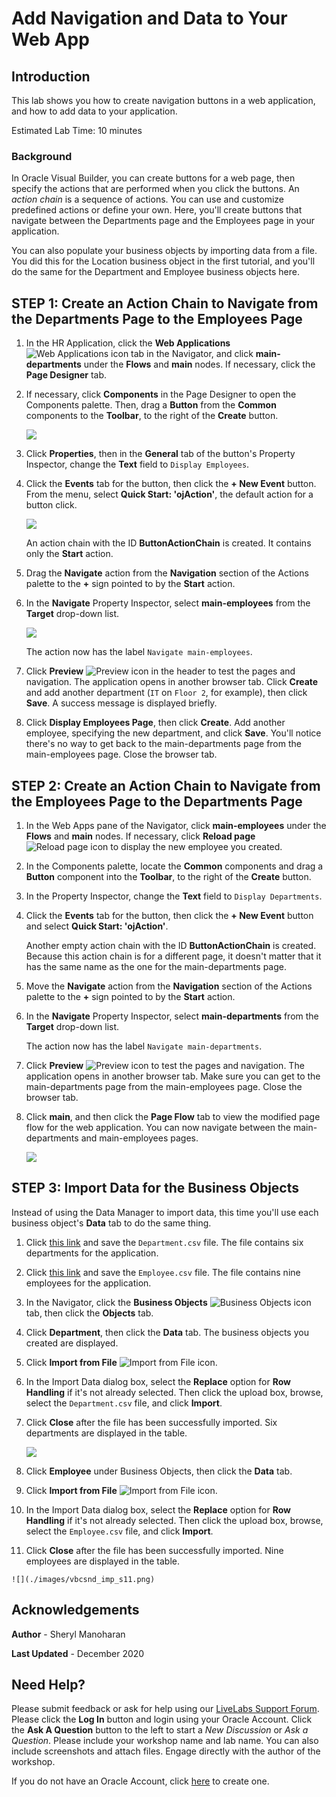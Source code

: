 # Add Navigation and Data to Your Web App

## Introduction

This lab shows you how to create navigation buttons in a web application, and how to add data to your application.

Estimated Lab Time: 10 minutes

### Background

In Oracle Visual Builder, you can create buttons for a web page, then specify the actions that are performed when you click the buttons. An *action chain* is a sequence of actions. You can use and customize predefined actions or define your own. Here, you'll create buttons that navigate between the Departments page and the Employees page in your application.

You can also populate your business objects by importing data from a file. You did this for the Location business object in the first tutorial, and you'll do the same for the Department and Employee business objects here.

## **STEP 1**: Create an Action Chain to Navigate from the Departments Page to the Employees Page

1.  In the HR Application, click the **Web Applications** ![Web Applications icon](./images/vbcsnd_webapp_icon.png) tab in the Navigator, and click **main-departments** under the **Flows** and **main** nodes. If necessary, click the **Page Designer** tab.
2.  If necessary, click **Components** in the Page Designer to open the Components palette. Then, drag a **Button** from the **Common** components to the **Toolbar**, to the right of the **Create** button.

    ![](./images/vbcsnd_cse_s2.png)

3.  Click **Properties**, then in the **General** tab of the button's Property Inspector, change the **Text** field to `Display Employees`.
4.  Click the **Events** tab for the button, then click the **\+ New Event** button. From the menu, select **Quick Start: 'ojAction'**, the default action for a button click.

    ![](./images/vbcsnd_cse_s4.png)

    An action chain with the ID **ButtonActionChain** is created. It contains only the **Start** action.

5.  Drag the **Navigate** action from the **Navigation** section of the Actions palette to the **+** sign pointed to by the **Start** action.
6.  In the **Navigate** Property Inspector, select **main-employees** from the **Target** drop-down list.

    ![](./images/vbcsnd_cse_s6.png)

    The action now has the label `Navigate main-employees`.

7.  Click **Preview** ![Preview icon](./images/vbcsnd_run_icon.png) in the header to test the pages and navigation. The application opens in another browser tab. Click **Create** and add another department (`IT` on `Floor 2`, for example), then click **Save**. A success message is displayed briefly.
8.  Click **Display Employees Page**, then click **Create**. Add another employee, specifying the new department, and click **Save**. You'll notice there's no way to get back to the main-departments page from the main-employees page. Close the browser tab.

## **STEP 2**: Create an Action Chain to Navigate from the Employees Page to the Departments Page

1.  In the Web Apps pane of the Navigator, click **main-employees** under the **Flows** and **main** nodes. If necessary, click **Reload page** ![Reload page icon](./images/vbcsnd_refresh_icon.png) to display the new employee you created.
2.  In the Components palette, locate the **Common** components and drag a **Button** component into the **Toolbar**, to the right of the **Create** button.
3.  In the Property Inspector, change the **Text** field to `Display Departments`.
4.  Click the **Events** tab for the button, then click the **+ New Event** button and select **Quick Start: 'ojAction'**.

    Another empty action chain with the ID **ButtonActionChain** is created. Because this action chain is for a different page, it doesn't matter that it has the same name as the one for the main-departments page.

5.  Move the **Navigate** action from the **Navigation** section of the Actions palette to the **+** sign pointed to by the **Start** action.
6.  In the **Navigate** Property Inspector, select **main-departments** from the **Target** drop-down list.

    The action now has the label `Navigate main-departments`.

7.  Click **Preview** ![Preview icon](./images/vbcsnd_run_icon.png) to test the pages and navigation. The application opens in another browser tab. Make sure you can get to the main-departments page from the main-employees page. Close the browser tab.
8.  Click **main**, and then click the **Page Flow** tab to view the modified page flow for the web application. You can now navigate between the main-departments and main-employees pages.

    ![](./images/vbcsnd_cpc_s9.png)


## **STEP 3**: Import Data for the Business Objects

Instead of using the Data Manager to import data, this time you'll use each business object's **Data** tab to do the same thing.

1.  Click [this link](https://objectstorage.us-ashburn-1.oraclecloud.com/p/lhJcJDCHfpvqrjLICvPbQMojBuo2NshPYvF26nE7vLnsHfqs_UFGV1pt8gVM96DY/n/c4u03/b/solutions-library/o/Department.csv) and save the `Department.csv` file. The file contains six departments for the application.
2.  Click [this link](https://objectstorage.us-ashburn-1.oraclecloud.com/p/97_FG5dsJaRTB_FwNYUg_lHokXY4r2IgQgDhiDOARX62krgriYcsFcDL25q1NSbV/n/c4u03/b/solutions-library/o/Employee.csv) and save the `Employee.csv` file. The file contains nine employees for the application.
3.  In the Navigator, click the **Business Objects** ![Business Objects icon](./images/vbcsnd_bo_icon.png) tab, then click the **Objects** tab.
4.  Click **Department**, then click the **Data** tab. The business objects you created are displayed.
5.  Click **Import from File** ![Import from File icon](./images/vbcsnd_import_icon_transp.png).
6.  In the Import Data dialog box, select the **Replace** option for **Row Handling** if it's not already selected. Then click the upload box, browse, select the `Department.csv` file, and click **Import**.
7.  Click **Close** after the file has been successfully imported. Six departments are displayed in the table.

    ![](./images/vbcsnd_imp_s7.png)

8.  Click **Employee** under Business Objects, then click the **Data** tab.
9.  Click **Import from File** ![Import from File icon](./images/vbcsnd_import_icon_transp.png).
10.  In the Import Data dialog box, select the **Replace** option for **Row Handling** if it's not already selected. Then click the upload box, browse, select the `Employee.csv` file, and click **Import**.
11.  Click **Close** after the file has been successfully imported. Nine employees are displayed in the table.

    ![](./images/vbcsnd_imp_s11.png)

## Acknowledgements
**Author** - Sheryl Manoharan

**Last Updated** - December 2020

## Need Help?
Please submit feedback or ask for help using our [LiveLabs Support Forum](https://community.oracle.com/tech/developers/categories/livelabsdiscussions). Please click the **Log In** button and login using your Oracle Account. Click the **Ask A Question** button to the left to start a *New Discussion* or *Ask a Question*.  Please include your workshop name and lab name.  You can also include screenshots and attach files.  Engage directly with the author of the workshop.

If you do not have an Oracle Account, click [here](https://profile.oracle.com/myprofile/account/create-account.jspx) to create one.

